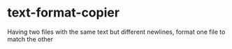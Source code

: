 # text-format-copier
Having two files with the same text but different newlines, format one file to match the other
